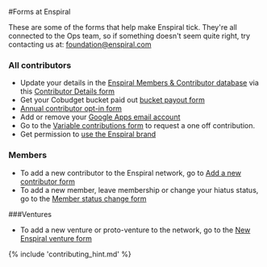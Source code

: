 #Forms at Enspiral


These are some of the forms that help make Enspiral tick. They're all connected to the Ops team, so if something doesn't seem quite right, try contacting us at: foundation@enspiral.com

### All contributors

* Update your details in the [Enspiral Members & Contributor database](https://docs.google.com/spreadsheets/d/1-ZdYOEZ9KXpd8W166Pt-uTQdrsoXcmgZkURU3955L-w/edit#gid=206903456) via this [Contributor Details form](https://docs.google.com/a/enspiral.com/forms/d/e/1FAIpQLSeExKCL4UhU3LdRzF0aSkn-nhw7b-Hdyl0PCfgO9KkAeqwulg/viewform)
* Get your Cobudget bucket paid out [bucket payout form](https://handbook.enspiral.com/collabfunding.html)
* [Annual contributor opt-in form](https://docs.google.com/a/enspiral.com/forms/d/e/1FAIpQLSfbcTxIiZR4zvZlVOugVkXb34bcg4iUeB5uwDXveVODOGr5jg/viewform?entry.190767353&entry.977126547=100&entry.1019976978&entry.2103714586&entry.39252034)
* Add or remove your [Google Apps email account](google_apps.md)
* Go to the [Variable contributions form](https://docs.google.com/a/enspiral.com/forms/d/e/1FAIpQLSdSilcJMsP5UCNUwr4e-sElSf0QYt6bLr0zr1g9Sc2-86WHOQ/viewform) to request a  one off contribution.
* Get permission to [use the Enspiral brand](https://goo.gl/forms/imQs3ZenqFz9x4ls1)

### Members

* To add a new contributor to the Enspiral network, go to [Add a new contributor form](https://docs.google.com/a/enspiral.com/forms/d/e/1FAIpQLSfnstSPWmIEscbAfDF_oswNa9vzEnhTTl174JnSJvGHcBlHGw/viewform)
* To add a new member, leave membership or change your hiatus status, go to the [Member status change form](https://docs.google.com/a/enspiral.com/forms/d/e/1FAIpQLSe3pO-XEzduRM3UgrnW1GqAFm9F8NQaHHanjizgpn9EoWyBQA/viewform)

###Ventures


* To add a new venture or proto-venture to the network, go to the [New Enspiral venture form](https://docs.google.com/a/enspiral.com/forms/d/1KpnihByGGSiio0_-ipwG8NML_kXHDe5-Tiq8GrqWq1I/edit?usp=drive_web)

{% include 'contributing_hint.md' %}
